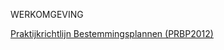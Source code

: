 WERKOMGEVING

[Praktijkrichtlijn Bestemmingsplannen (PRBP2012)](https://geonovum.github.io/ROST/PRBP/)
